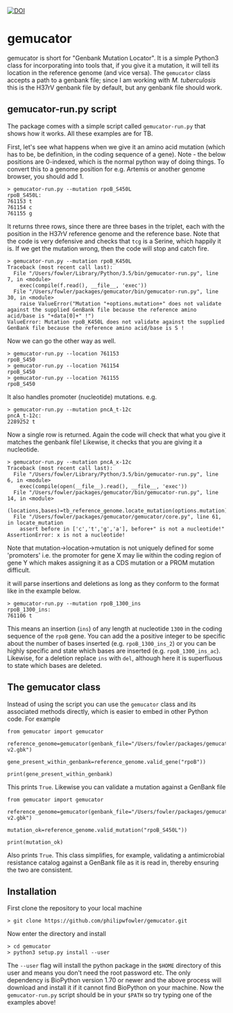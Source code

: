[![DOI](https://zenodo.org/badge/147030278.svg)](https://zenodo.org/badge/latestdoi/147030278)

# gemucator

gemucator is short for "Genbank Mutation Locator". It is a simple Python3 class for incorporating into tools that, if you give it a mutation, it will tell its location in the reference genome (and vice versa). The `gemucator` class accepts a path to a genbank file; since I am working with *M. tuberculosis* this is the H37rV genbank file by default, but any genbank file should work.

## gemucator-run.py script

The package comes with a simple script called `gemucator-run.py` that shows how it works. All these examples are for TB.

First, let's see what happens when we give it an amino acid mutation (which has to be, be definition, in the coding sequence of a gene). Note - the below positions are 0-indexed, which is the normal python way of doing things. To convert this to a genome position for e.g. Artemis or another genome browser, you should add 1.

```
> gemucator-run.py --mutation rpoB_S450L
rpoB_S450L:
761153 t
761154 c
761155 g
```
It returns three rows, since there are three bases in the triplet, each with the position in the H37rV reference genome and the reference base. Note that the code is very defensive and checks that `tcg` is a Serine, which happily it is. If we get the mutation wrong, then the code will stop and catch fire.

```
> gemucator-run.py --mutation rpoB_K450L
Traceback (most recent call last):
  File "/Users/fowler/Library/Python/3.5/bin/gemucator-run.py", line 7, in <module>
    exec(compile(f.read(), __file__, 'exec'))
  File "/Users/fowler/packages/gemucator/bin/gemucator-run.py", line 30, in <module>
    raise ValueError("Mutation "+options.mutation+" does not validate against the supplied GenBank file because the reference amino acid/base is "+data[0]+" !")
ValueError: Mutation rpoB_K450L does not validate against the supplied GenBank file because the reference amino acid/base is S !
```

Now we can go the other way as well.

```
> gemucator-run.py --location 761153
rpoB_S450
> gemucator-run.py --location 761154
rpoB_S450
> gemucator-run.py --location 761155
rpoB_S450
```

It also handles promoter (nucleotide) mutations. e.g.

```
> gemucator-run.py --mutation pncA_t-12c
pncA_t-12c:
2289252 t
```

Now a single row is returned. Again the code will check that what you give it matches the genbank file! Likewise, it checks that you are giving it a nucleotide.

```
> gemucator-run.py --mutation pncA_x-12c
Traceback (most recent call last):
  File "/Users/fowler/Library/Python/3.5/bin/gemucator-run.py", line 6, in <module>
    exec(compile(open(__file__).read(), __file__, 'exec'))
  File "/Users/fowler/packages/gemucator/bin/gemucator-run.py", line 14, in <module>
    (locations,bases)=tb_reference_genome.locate_mutation(options.mutation)
  File "/Users/fowler/packages/gemucator/gemucator/core.py", line 61, in locate_mutation
    assert before in ['c','t','g','a'], before+" is not a nucleotide!"
AssertionError: x is not a nucleotide!
```
Note that mutation->location->mutation is not uniquely defined for some 'promoters' i.e. the promoter for gene X may lie within the coding region of gene Y which makes assigning it as a CDS mutation or a PROM mutation difficult.

it will parse insertions and deletions as long as they conform to the format like in the example below.

```
> gemucator-run.py --mutation rpoB_1300_ins
rpoB_1300_ins:
761106 t
```

This means an insertion (`ins`) of any length at nucleotide `1300` in the coding sequence of the `rpoB` gene. You can add the a positive integer to be specific about the number of bases inserted (e.g. `rpoB_1300_ins_2`) or you can be highly specific and state which bases are inserted (e.g. `rpoB_1300_ins_ac`). Likewise, for a deletion replace `ins` with `del`, although here it is superfluous to state which bases are deleted.

## The gemucator class

Instead of using the script you can use the `gemucator` class and its associated methods directly, which is easier to embed in other Python code. For example

```
from gemucator import gemucator

reference_genome=gemucator(genbank_file="/Users/fowler/packages/gemucator/config/H37Rv-v2.gbk")

gene_present_within_genbank=reference_genome.valid_gene("rpoB"))

print(gene_present_within_genbank)
```

This prints `True`. Likewise you can validate a mutation against a GenBank file

```
from gemucator import gemucator

reference_genome=gemucator(genbank_file="/Users/fowler/packages/gemucator/config/H37Rv-v2.gbk")

mutation_ok=reference_genome.valid_mutation("rpoB_S450L"))

print(mutation_ok)
```

Also prints `True`. This class simplifies, for example, validating a antimicrobial resistance catalog against a GenBank file as it is read in, thereby ensuring the two are consistent.

## Installation

First clone the repository to your local machine

```
> git clone https://github.com/philipwfowler/gemucator.git
```
Now enter the directory and install

```
> cd gemucator
> python3 setup.py install --user
```

The `--user` flag will install the python package in the `$HOME` directory of this user and means you don't need the root password etc. The only dependency is BioPython version 1.70 or newer and the above process will download and install it if it cannot find BioPython on your machine. Now the `gemucator-run.py` script should be in your `$PATH` so try typing one of the examples above!
